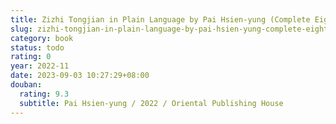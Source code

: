 ```yaml
---
title: Zizhi Tongjian in Plain Language by Pai Hsien-yung (Complete Eighteen Parts)
slug: zizhi-tongjian-in-plain-language-by-pai-hsien-yung-complete-eighteen-parts
category: book
status: todo
rating: 0
year: 2022-11
date: 2023-09-03 10:27:29+08:00
douban:
  rating: 9.3
  subtitle: Pai Hsien-yung / 2022 / Oriental Publishing House
---
```



